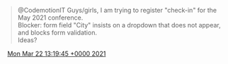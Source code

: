 > @CodemotionIT Guys/girls, I am trying to register "check\-in" for the May 2021 conference\.   
> Blocker: form field "City" insists on a dropdown that does not appear, and blocks form validation\.  
> Ideas?

<img src="../../media/tweet.ico" width="12" /> [Mon Mar 22 13:19:45 +0000 2021](https://twitter.com/DromerDenker/status/1373987767462596611)